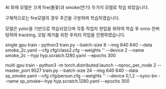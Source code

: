 AI 화재 모델은 크게 fire(불꽃)과 smoke(연기) 두가지 모델로 학습 되었습니다.


구체적으로는 fire모델의 경우 주간을 구분하여 학습하였습니다.


모델은 yolor을 기반으로 학습되었으며 각종 작업자 현업을 위하여 학습 후 onnx 컨버팅하여 tracking, 오탐 제거를 위한 후처리 작업을 진행하였습니다.


single gpu train - python3 train.py --batch-size 8 --img 640 640 --data smoke_2c.yaml --cfg cfg/class2.cfg --weights ''  --device 2 --name smoke_2c --hyp hyp.scratch.1280.yaml --epochs 300

multi gpu train - python3 -m torch.distributed.launch --nproc_per_node 2 --master_port 9527 train.py --batch-size 24 --img 640 640 --data sp_smoke.yaml --cfg cfg/person.cfg --weights '' --device 0,1,2 --sync-bn --name sp_smoke—hyp hyp.scratch.1280.yaml --epochs 300


